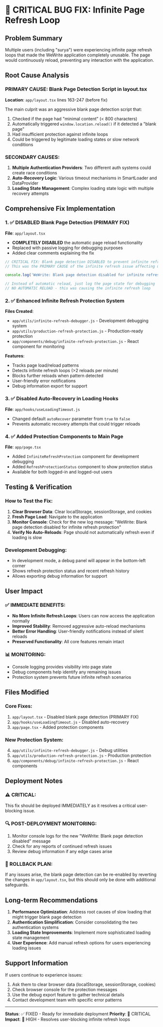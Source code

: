 # 🚨 CRITICAL BUG FIX: Infinite Page Refresh Loop

## Problem Summary
Multiple users (including "surya") were experiencing infinite page refresh loops that made the WeWrite application completely unusable. The page would continuously reload, preventing any interaction with the application.

## Root Cause Analysis

### PRIMARY CAUSE: Blank Page Detection Script in layout.tsx
**Location**: `app/layout.tsx` lines 163-247 (before fix)

The main culprit was an aggressive blank page detection script that:
1. Checked if the page had "minimal content" (< 800 characters)
2. Automatically triggered `window.location.reload()` if it detected a "blank page"
3. Had insufficient protection against infinite loops
4. Could be triggered by legitimate loading states or slow network conditions

### SECONDARY CAUSES:
1. **Multiple Authentication Providers**: Two different auth systems could create race conditions
2. **Auto-Recovery Logic**: Various timeout mechanisms in SmartLoader and DataProvider
3. **Loading State Management**: Complex loading state logic with multiple recovery attempts

## Comprehensive Fix Implementation

### 1. ✅ DISABLED Blank Page Detection (PRIMARY FIX)
**File**: `app/layout.tsx`
- **COMPLETELY DISABLED** the automatic page reload functionality
- Replaced with passive logging for debugging purposes
- Added clear comments explaining the fix

```javascript
// CRITICAL FIX: Blank page detection DISABLED to prevent infinite refresh loops
// This was the PRIMARY CAUSE of the infinite refresh issue affecting users

console.log('WeWrite: Blank page detection disabled for infinite refresh protection');

// Instead of automatic reload, just log the page state for debugging
// NO AUTOMATIC RELOAD - this was causing the infinite refresh loop
```

### 2. ✅ Enhanced Infinite Refresh Protection System
**Files Created**:
- `app/utils/infinite-refresh-debugger.js` - Development debugging system
- `app/utils/production-refresh-protection.js` - Production-ready protection
- `app/components/debug/infinite-refresh-protection.js` - React component for monitoring

**Features**:
- Tracks page load/reload patterns
- Detects infinite refresh loops (>2 reloads per minute)
- Blocks further reloads when pattern detected
- User-friendly error notifications
- Debug information export for support

### 3. ✅ Disabled Auto-Recovery in Loading Hooks
**File**: `app/hooks/useLoadingTimeout.js`
- Changed default `autoRecover` parameter from `true` to `false`
- Prevents automatic recovery attempts that could trigger reloads

### 4. ✅ Added Protection Components to Main Page
**File**: `app/page.tsx`
- Added `InfiniteRefreshProtection` component for development debugging
- Added `RefreshProtectionStatus` component to show protection status
- Available for both logged-in and logged-out users

## Testing & Verification

### How to Test the Fix:
1. **Clear Browser Data**: Clear localStorage, sessionStorage, and cookies
2. **Fresh Page Load**: Navigate to the application
3. **Monitor Console**: Check for the new log message: "WeWrite: Blank page detection disabled for infinite refresh protection"
4. **Verify No Auto-Reloads**: Page should not automatically refresh even if loading is slow

### Development Debugging:
- In development mode, a debug panel will appear in the bottom-left corner
- Shows refresh protection status and recent refresh history
- Allows exporting debug information for support

## User Impact

### ✅ IMMEDIATE BENEFITS:
- **No More Infinite Refresh Loops**: Users can now access the application normally
- **Improved Stability**: Removed aggressive auto-reload mechanisms
- **Better Error Handling**: User-friendly notifications instead of silent reloads
- **Preserved Functionality**: All core features remain intact

### 📊 MONITORING:
- Console logging provides visibility into page state
- Debug components help identify any remaining issues
- Protection system prevents future infinite refresh scenarios

## Files Modified

### Core Fixes:
1. `app/layout.tsx` - Disabled blank page detection (PRIMARY FIX)
2. `app/hooks/useLoadingTimeout.js` - Disabled auto-recovery
3. `app/page.tsx` - Added protection components

### New Protection System:
4. `app/utils/infinite-refresh-debugger.js` - Debug utilities
5. `app/utils/production-refresh-protection.js` - Production protection
6. `app/components/debug/infinite-refresh-protection.js` - React components

## Deployment Notes

### ⚠️ CRITICAL:
This fix should be deployed IMMEDIATELY as it resolves a critical user-blocking issue.

### 🔍 POST-DEPLOYMENT MONITORING:
1. Monitor console logs for the new "WeWrite: Blank page detection disabled" message
2. Check for any reports of continued refresh issues
3. Review debug information if any edge cases arise

### 🚀 ROLLBACK PLAN:
If any issues arise, the blank page detection can be re-enabled by reverting the changes in `app/layout.tsx`, but this should only be done with additional safeguards.

## Long-term Recommendations

1. **Performance Optimization**: Address root causes of slow loading that might trigger blank page detection
2. **Authentication Simplification**: Consider consolidating the two authentication systems
3. **Loading State Improvements**: Implement more sophisticated loading state management
4. **User Experience**: Add manual refresh options for users experiencing loading issues

## Support Information

If users continue to experience issues:
1. Ask them to clear browser data (localStorage, sessionStorage, cookies)
2. Check browser console for the protection messages
3. Use the debug export feature to gather technical details
4. Contact development team with specific error patterns

---

**Status**: ✅ FIXED - Ready for immediate deployment
**Priority**: 🚨 CRITICAL
**Impact**: 🎯 HIGH - Resolves user-blocking infinite refresh loops
